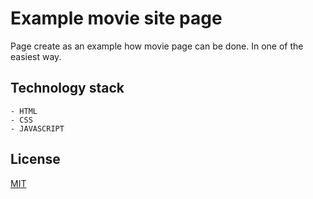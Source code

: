 # Example movie site page

Page create as an example how movie page can be done. In one of the easiest way.


## Technology stack
    - HTML
    - CSS
    - JAVASCRIPT


## License
[MIT](https://choosealicense.com/licenses/mit/)
